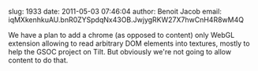slug:    1933
date:    2011-05-03 07:46:04
author:  Benoit Jacob
email:   iqMXkenhkuAU.bnR0ZYSpdqNx43OB.JwjygRKW27X7hwCnH4R8wM4Q

We have a plan to add a chrome (as opposed to content) only WebGL
extension allowing to read arbitrary DOM elements into textures,
mostly to help the GSOC project on Tilt. But obviously we're not going
to allow content to do that.
